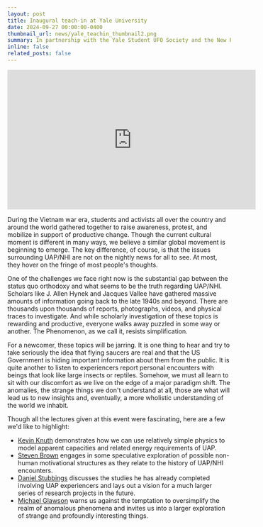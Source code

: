 ```yaml
---
layout: post
title: Inaugural teach-in at Yale University
date: 2024-09-27 00:00:00-0400
thumbnail_url: news/yale_teachin_thumbnail2.png
summary: In partnership with the Yale Student UFO Society and the New Paradigm Institute, the Visible College gathers scholars to discuss what UAP might mean to humanity
inline: false
related_posts: false
---
```

<p>
<iframe width="560" height="315" src="https://www.youtube.com/embed/videoseries?si=zuxQPYebyFXhYQNB&amp;list=PLad-0G4cC7W09Nhk0X77-mUl98kFMuOPw" title="YouTube video player" frameborder="0" allow="accelerometer; autoplay; clipboard-write; encrypted-media; gyroscope; picture-in-picture; web-share" referrerpolicy="strict-origin-when-cross-origin" allowfullscreen></iframe></p>

During the Vietnam war era, students and activists all over the country and around the world gathered together to raise awareness, protest, and mobilize in support of productive change. Though the current cultural moment is different in many ways, we believe a similar global movement is beginning to emerge. The key difference, of course, is that the issues surrounding UAP/NHI are not on the nightly news for all to see. At most, they hover on the fringe of most people's thoughts.

One of the challenges we face right now is the substantial gap between the status quo orthodoxy and what seems to be the truth regarding UAP/NHI. Scholars like J. Allen Hynek and Jacques Vallee have gathered massive amounts of information going back to the late 1940s and beyond. There are thousands upon thousands of reports, photographs, videos, and physical traces to investigate. And while scholarly investigation of these topics is rewarding and productive, everyone walks away puzzled in some way or another. The Phenomenon, as we call it, resists simplification.

For a newcomer, these topics will be jarring. It is one thing to hear and try to take seriously the idea that flying saucers are real and that the US Government is hiding important information about them from the public. It is quite another to listen to experiencers report personal encounters with beings that look like large insects or reptiles. Somehow, we must all learn to sit with our discomfort as we live on the edge of a major paradigm shift. The anomalies, the strange things we don't understand at all, those are what will lead us to new insights and, eventually, a more wholistic understanding of the world we inhabit.

Though all the lectures given at this event were fascinating, here are a few we'd like to highlight:
- [Kevin Knuth](https://youtu.be/TTtlgDB3Lts?si=MX9ZJWn6I12JKt5j) demonstrates how we can use relatively simple physics to model apparent capacities and related energy requirements of UAP. 
- [Steven Brown](https://youtu.be/W6NQ3bw8QHc?si=kx3qiIFeedfqwlOB) engages in some speculative exploration of possible non-human motivational structures as they relate to the history of UAP/NHI encounters.
- [Daniel Stubbings](https://youtu.be/CFRp0uHuEiQ) discusses the studies he has already completed involving UAP experiencers and lays out a vision for a much larger series of research projects in the future.
- [Michael Glawson](https://youtu.be/bLupoLvbTKU) warns us against the temptation to oversimplify the realm of anomalous phenomena and invites us into a larger exploration of strange and profoundly interesting things.